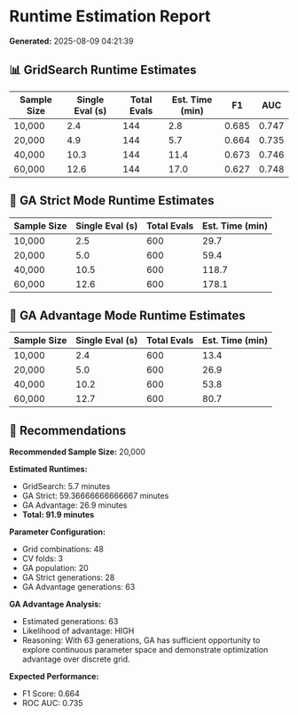 # Runtime Estimation Report

**Generated:** 2025-08-09 04:21:39

## 📊 GridSearch Runtime Estimates

| Sample Size | Single Eval (s) | Total Evals | Est. Time (min) | F1 | AUC |
|-------------|-----------------|-------------|-----------------|-------|-----|
| 10,000 | 2.4 | 144 | 2.8 | 0.685 | 0.747 |
| 20,000 | 4.9 | 144 | 5.7 | 0.664 | 0.735 |
| 40,000 | 10.3 | 144 | 11.4 | 0.673 | 0.746 |
| 60,000 | 12.6 | 144 | 17.0 | 0.627 | 0.748 |

## 🧬 GA Strict Mode Runtime Estimates

| Sample Size | Single Eval (s) | Total Evals | Est. Time (min) |
|-------------|-----------------|-------------|----------------|
| 10,000 | 2.5 | 600 | 29.7 |
| 20,000 | 5.0 | 600 | 59.4 |
| 40,000 | 10.5 | 600 | 118.7 |
| 60,000 | 12.6 | 600 | 178.1 |

## 🧬 GA Advantage Mode Runtime Estimates

| Sample Size | Single Eval (s) | Total Evals | Est. Time (min) |
|-------------|-----------------|-------------|----------------|
| 10,000 | 2.4 | 600 | 13.4 |
| 20,000 | 5.0 | 600 | 26.9 |
| 40,000 | 10.2 | 600 | 53.8 |
| 60,000 | 12.7 | 600 | 80.7 |

## 🎯 Recommendations

**Recommended Sample Size:** 20,000

**Estimated Runtimes:**
- GridSearch: 5.7 minutes
- GA Strict: 59.36666666666667 minutes
- GA Advantage: 26.9 minutes
- **Total: 91.9 minutes**

**Parameter Configuration:**
- Grid combinations: 48
- CV folds: 3
- GA population: 20
- GA Strict generations: 28
- GA Advantage generations: 63

**GA Advantage Analysis:**
- Estimated generations: 63
- Likelihood of advantage: HIGH
- Reasoning: With 63 generations, GA has sufficient opportunity to explore continuous parameter space and demonstrate optimization advantage over discrete grid.

**Expected Performance:**
- F1 Score: 0.664
- ROC AUC: 0.735

